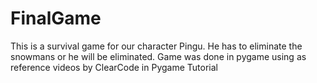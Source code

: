 # FinalGame
This is a survival game for our character Pingu. He has to eliminate the snowmans or he will be eliminated. Game was done in pygame using as reference videos by ClearCode in Pygame Tutorial
